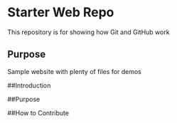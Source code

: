 # Starter Web Repo

This repository is for showing how Git and GitHub work

## Purpose

Sample website with plenty of files for demos

##Introduction

##Purpose

##How to Contribute

